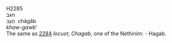 H2285  
חגב  
חָגָב ‎ châgâb  
*khaw-gawb‘*  
The same as [2284](h2284) *locust*; *Chagab*, one of the Nethinim: -
Hagab.  
